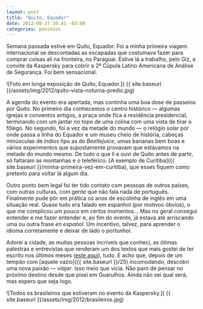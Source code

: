 ```yaml
---
layout: post
title: "Quito, Equador"
date: 2012-08-27 20:41 -03:00
categories: passeios
---
```

Semana passada estive em Quito, Equador. Foi a minha primeira viagem internacional se descontadas as escapadas que costumava fazer para comprar coisas ali na fronteira, no Paraguai. Estive lá a trabalho, pelo Giz, a convite da Kaspersky para cobrir a 2ª Cúpula Latino Americana de Análise de Segurança. Foi bem sensacional.

![Foto em longa exposição de Quito, Equador.]( {{ site.baseurl }}/assets/img/2012/quito-vista-noturna-predio.jpg)

A agenda do evento era apertada, mas continha uma boa dose de passeios por Quito. No primeiro dia conhecemos o centro histórico — algumas igrejas e conventos antigos, a praça onde fica a residência presidencial, terminando com um jantar no topo de uma colina com uma vista de tirar o fôlego. No segundo, foi a vez da metade do mundo — o relógio solar por onde passa a linha do Equador e um museu cheio de história, cabeças minúsculas de índios tipo as do _Beetlejuice_, umas bananas bem boas e vários experimentos que supostamente provavam que estávamos na metade do mundo mesmo. De tudo o que li e ouvi de Quito antes de partir, só faltaram as montanhas e o teleférico. [A exemplo de Curitiba]({{ site.baseurl }}/minha-primeira-vez-em-curitiba), que esses fiquem como pretexto para voltar lá algum dia.

Outro ponto bem legal foi ter tido contato com pessoas de outros países, com outras culturas, com gente que não fala nada de português. Finalmente pude pôr em prática os anos de escolinha de inglês em uma situação real. Quase tudo era falado em espanhol (por motivos óbvios), o que me complicou um pouco em certos momentos… Mas no geral consegui entender e me fazer entender e, ao fim do evento, já estava até arriscando uma ou outra frase _en español_. Um incentivo, talvez, para aprender o idioma corretamente e deixar de lado o portunhol.

Adorei a cidade, as muitas pessoas incríveis que conheci, as ótimas palestras e entrevistas que renderam um dos textos que mais gostei de ter escrito nos últimos meses ([este aqui](http://www.gizmodo.com.br/como-a-seguranca-online-afeta-seu-perfil-no-facebook-os-trocados-da-sua-conta-corrente-e-a-paz-mundial-tudo-ao-mesmo-tempo/)), tudo. E acho que, depois de um tempão com [aquele vazio]({{ site.baseurl }}/25) incomodando, descobri uma nova paixão — _viajar_. Isso meio que vicia. Não paro de pensar no próximo destino desde que pisei em Guarulhos. Ainda não sei qual será, mas espero que seja logo.

![Todos os brasileiros que estiveram no evento da Kaspersky.]( {{ site.baseurl }}/assets/img/2012/brasileiros.jpg)

